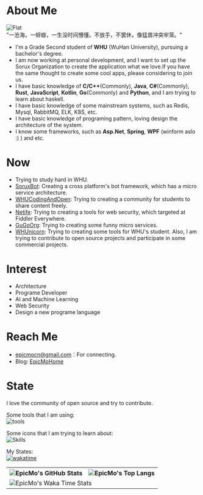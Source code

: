 # About Me
![Flat](https://komarev.com/ghpvc/?username=liaosunny123&style=flat-square)  
"一沧海，一蜉蝣，一生没时间懵懂。不放手，不罢休，像猛兽冲突牢笼。"  
- I'm a Grade Second student of **WHU** (WuHan University), pursuing a bachelor's degree.  
- I am now working at personal development, and I want to set up the Sorux Organization to create the application what we love.If you have the same thought to create some cool apps, please considering to join us.  
- I have basic knowledge of **C/C++**(Commonly), **Java**, **C#**(Commonly), **Rust**, **JavaScript**, **Kotlin**, **Go**(Commonly) and **Python**, and I am trying to learn about haskell.  
- I have basic knowledge of some mainstream systems, such as Redis, Mysql, RabbitMQ, ELK, K8S, etc. 
- I have basic knowledge of programing pattern, loving design the architecture of the system.  
- I know some frameworks, such as **Asp.Net**, **Spring**, **WPF** (winform aslo :) ) and etc.
# Now  
- Trying to study hard in WHU.  
- [SoruxBot](https://github.com/SoruxBot/SoruxBot): Creating a cross platform's bot framework, which has a micro service architecture.  
- [WHUCodingAndOpen](https://github.com/WHUCodingAndOpen/whucao): Trying to creating a community for students to share content freely.
- [Netife](https://github.com/Netife): Trying to creating a tools for web security, which targeted at Fiddler Everywhere.
- [GuGoOrg](https://github.com/GuGoOrg): Trying to creating some funny micro services.
- [WHUnicorn](https://github.com/WHUnicorn): Trying to creating some tools for WHU's student.
Also, I am trying to contribute to open source projects and participate in some commercial projects.  
# Interest  
- Architecture  
- Programe Developer  
- AI and Machine Learning  
- Web Security  
- Design a new programe language  
# Reach Me
- epicmocn@gmail.com：For connecting.   
- Blog: [EpicMoHome](https://www.epicmo.cn)  
# State

I love the community of open source and try to contribute.  

Some tools that I am using:  
![tools](https://skillicons.dev/icons?i=cloudflare,discord,django,git,github,gitlab,grafana,githubactions,idea,md,neovim,stackoverflow,visualstudio,vscode,postman)  

Some icons that I am trying to learn about:  
![Skills](https://skillicons.dev/icons?i=androidstudio,bash,bootstrap,c,cs,cpp,cmake,css,dart,django,docker,dotnet,electron,figma,flutter,go,gradle,html,haskell,java,js,kafka,kotlin,kubernetes,linux,mysql,nextjs,nginx,php,powershell,postgres,py,pytorch,qt,react,rabbitmq,redis,regex,rust,spring,ts,vite,vue,wasm,sqlite,selenium,fastapi)  

My States:  
[![wakatime](https://wakatime.com/badge/user/eead0727-a7aa-40dd-a431-91afa9b6535f.svg)](https://wakatime.com/@epicmo)<br>
<table>
  <tr>
    <th>
      <img alt="EpicMo's GitHub Stats" src="https://github-readme-stats-git-masterrstaa-rickstaa.vercel.app/api?username=liaosunny123&show_icons=true&theme=transparent&hide_border=true" align="center" />
    </th>
    <th>
      <img alt="EpicMo's Top Langs" src="https://github-readme-stats-git-masterrstaa-rickstaa.vercel.app/api/top-langs/?username=liaosunny123&layout=compact&theme=transparent&hide_border=true&langs_count=10&hide=CMake" align="center" /> 
    </th>
  </tr>
  <tr>
    <td colspan=2>
      <img alt="EpicMo's Waka Time Stats" src="https://github-readme-stats.vercel.app/api/wakatime?username=epicmo&hide_border=true&layout=compact&theme=transparent&custom_title=WorkTimeThisWeek&range=last_7_days" align="center"/>
    </td>
  </tr>
</table>
